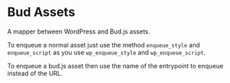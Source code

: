 # Bud Assets
A mapper between WordPress and Bud.js assets.

To enqueue a normal asset just use the method `enqueue_style` and `enqueue_script` as you use `wp_enqueue_style` and `wp_enqueue_script`.

To enqueue a bud.js asset then use the name of the entrypoint to enqueue instead of the URL.
